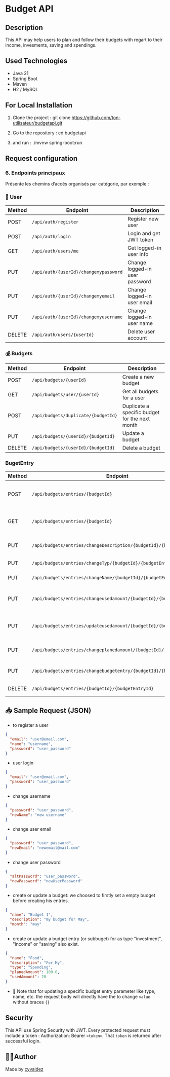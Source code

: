 # Budget API

## Description
This API may help users to plan and follow their budgets with regart to their income, invesments, saving and spendings.

## Used Technologies
- Java 21
- Spring Boot
- Maven
- H2 / MySQL

## For Local Installation
1. Clone the project :
   git clone https://github.com/ton-utilisateur/budgetapi.git

2. Go to the repository :
   cd budgetapi

3. and run :
   ./mvnw spring-boot:run

## Request configuration
### 6. **Endpoints principaux**
Présente les chemins d’accès organisés par catégorie, par exemple :


### 👤 User
| Method | Endpoint          | Description             |
| ------ | ----------------- | ----------------------- |
| POST   | `/api/auth/register` | Register new user       |
| POST   | `/api/auth/login`    | Login and get JWT token |
| GET    | `/api/auth/users/me`   | Get logged-in user info |
| PUT    | `/api/auth/{userId}/changemypassword`   | Change logged-in user password |
| PUT    | `/api/auth/{userId}/changemyemail`   | Change logged-in user email |
| PUT    | `/api/auth/{userId}/changemyusername`   | Change logged-in user name |
| DELETE | `/api/auth/users/{userId}` | Delete user account     |


### 💰 Budgets

| Method | Endpoint                      | Description                 |
| ------ | ----------------------------- | --------------------------- |
| POST   | `/api/budgets/{userId}`       | Create a new budget         |
| GET    | `/api/budgets/user/{userId}`  | Get all budgets for a user  |
| POST   | `/api/budgets/duplicate/{budgetId}` | Duplicate a specific budget for the next month|
| PUT    | `/api/budgets/{userId}/{budgetId}`     | Update a budget             |
| DELETE | `/api/budgets/{userId}/{budgetId}`     | Delete a budget             |

### BugetEntry

| Method | Endpoint                      | Description                 |
| ------ | ----------------------------- | --------------------------- |
| POST   | `/api/budgets/entries/{budgetId}`       | Create a new budget entry for this budget        |
| GET    | `/api/budgets/entries/{budgetId}`  | Get all budget entries for the budget with that ID |
| PUT    | `/api/budgets/entries/changeDescription/{budgetId}/{budgetEntryId}`     | Change the entry's description           |
| PUT    | `/api/budgets/entries/changeTyp/{budgetId}/{budgetEntryId}`     | Change the entry's typ           |
| PUT    | `/api/budgets/entries/changeName/{budgetId}/{budgetEntryId}`     | Change the entry's name           |
| PUT    | `/api/budgets/entries/changeusedamount/{budgetId}/{budgetEntryId}`     | Change completly the entry's usedAmount           |
| PUT    | `/api/budgets/entries/updateusedamount/{budgetId}/{budgetEntryId}`     | add this a usedamount to this entry's usedAmount           |
| PUT    | `/api/budgets/entries/changeplanedamount/{budgetId}/{budgetEntryId}`     | Change the entry's planedAmount           |
| PUT    | `/api/budgets/entries/changebudgetentry/{budgetId}/{budgetEntryId}`     | Modify all parameter of the entry           |
| DELETE | `/api/budgets/entries/{budgetId}/{budgetEntryId}`     | Delete a budgetEntry             |

## 📥 Sample Request (JSON)
- to register a user
```Json
{
  "email": "user@email.com",
  "name": "username",
  "password": "user_password"
}
```
- user login
```Json
{
  "email": "user@email.com",
  "password": "user_password"
}
```
- change username
```Json
{
  "password": "user_password",
  "newName": "new username"
}
```
- change user email
```Json
{
  "password": "user_password",
  "newEmail": "newemail@mail.com"
}
```
- change user password
```Json
{
  "altPassword": "user_password",
  "newPassword": "newUserPassword"
}
```
- create or update a budget: we choosed to firstly set a empty budget before creating his entries.
```Json
{
  "name": "Budget 1",
  "description": "my budget for May",
  "month": "may"
}
```

- create or update a budget entry (or subbuget) for as type "investment", "income" or "saving" also exist.
```Json
{
  "name": "Food",
  "description": "For My",
  "type": "Spending", 
  "planedAmount": 100.0,
  "usedAmount": 20
}
```
- 📝 Note that for updating a specific budget entry parameter like type, name, etc. the request body will directly have the to change `value` without braces `{}`
  
## Security
This API use Spring Security with JWT. Every protected request must include a token :
Authorization: Bearer `<token>`. That `token` is returned after successful login. 

## 🧑‍💻Author
Made by [cyvaldez](https://github.com/cyvaldez)



